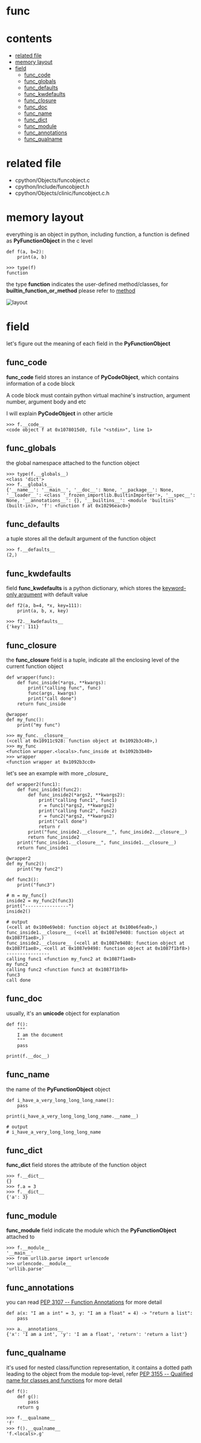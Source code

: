 # func

# contents

* [related file](#related-file)
* [memory layout](#memory-layout)
* [field](#field)
    * [func_code](#func_code)
    * [func_globals](#func_globals)
    * [func_defaults](#func_defaults)
    * [func_kwdefaults](#func_kwdefaults)
    * [func_closure](#func_closure)
    * [func_doc](#func_doc)
    * [func_name](#func_name)
    * [func_dict](#func_dict)
    * [func_module](#func_module)
    * [func_annotations](#func_annotations)
    * [func_qualname](#func_qualname)

# related file
* cpython/Objects/funcobject.c
* cpython/Include/funcobject.h
* cpython/Objects/clinic/funcobject.c.h

# memory layout

everything is an object in python, including function, a function is defined as **PyFunctionObject** in the c level

    def f(a, b=2):
        print(a, b)

    >>> type(f)
    function

the type **function** indicates the user-defined method/classes, for **builtin_function_or_method** please refer to [method](https://github.com/zpoint/CPython-Internals/blob/master/BasicObject/method/method.md)

![layout](https://github.com/zpoint/CPython-Internals/blob/master/BasicObject/func/layout.png)

# field

let's figure out the meaning of each field in the **PyFunctionObject**

## func_code

**func_code** field stores an instance of **PyCodeObject**, which contains information of a code block

A code block must contain python virtual machine's instruction, argument number, argument
body and etc

I will explain **PyCodeObject** in other article

    >>> f.__code__
    <code object f at 0x1078015d0, file "<stdin>", line 1>

## func_globals

the global namespace attached to the function object

    >>> type(f.__globals__)
    <class 'dict'>
    >>> f.__globals__
    {'__name__': '__main__', '__doc__': None, '__package__': None, '__loader__': <class '_frozen_importlib.BuiltinImporter'>, '__spec__': None, '__annotations__': {}, '__builtins__': <module 'builtins' (built-in)>, 'f': <function f at 0x10296eac0>}

## func_defaults

a tuple stores all the default argument of the function object

    >>> f.__defaults__
    (2,)

## func_kwdefaults

field **func_kwdefaults** is a python dictionary, which stores the [keyword-only argument](https://www.python.org/dev/peps/pep-3102/) with default value

    def f2(a, b=4, *x, key=111):
        print(a, b, x, key)

    >>> f2.__kwdefaults__
    {'key': 111}

## func_closure

the **func_closure** field is a tuple, indicate all the enclosing level of the current function object

    def wrapper(func):
        def func_inside(*args, **kwargs):
            print("calling func", func)
            func(args, kwargs)
            print("call done")
        return func_inside

    @wrapper
    def my_func():
        print("my func")

    >>> my_func.__closure__
    (<cell at 0x10911c928: function object at 0x1092b3c40>,)
    >>> my_func
    <function wrapper.<locals>.func_inside at 0x1092b3b40>
    >>> wrapper
    <function wrapper at 0x1092b3cc0>

let's see an example with more _\_closure_\_


    def wrapper2(func1):
        def func_inside1(func2):
            def func_inside2(*args2, **kwargs2):
                print("calling func1", func1)
                r = func1(*args2, **kwargs2)
                print("calling func2", func2)
                r = func2(*args2, **kwargs2)
                print("call done")
                return r
            print("func_inside2.__closure__", func_inside2.__closure__)
            return func_inside2
        print("func_inside1.__closure__", func_inside1.__closure__)
        return func_inside1

    @wrapper2
    def my_func2():
        print("my func2")

    def func3():
        print("func3")

    # m = my_func()
    inside2 = my_func2(func3)
    print("----------------")
    inside2()

    # output
    (<cell at 0x100e69eb8: function object at 0x100e6fea0>,)
    func_inside1.__closure__ (<cell at 0x1087e9408: function object at 0x1087f1ae8>,)
    func_inside2.__closure__ (<cell at 0x1087e9408: function object at 0x1087f1ae8>, <cell at 0x1087e9498: function object at 0x1087f1bf8>)
    ----------------
    calling func1 <function my_func2 at 0x1087f1ae8>
    my func2
    calling func2 <function func3 at 0x1087f1bf8>
    func3
    call done


## func_doc

usually, it's an **unicode** object for explanation

    def f():
        """
        I am the document
        """
        pass

    print(f.__doc__)

## func_name

the name of the **PyFunctionObject** object

    def i_have_a_very_long_long_long_name():
        pass

    print(i_have_a_very_long_long_long_name.__name__)

    # output
    # i_have_a_very_long_long_long_name

## func_dict

**func_dict** field stores the attribute of the function object

    >>> f.__dict__
    {}
    >>> f.a = 3
    >>> f.__dict__
    {'a': 3}

## func_module

**func_module** field indicate the module which the **PyFunctionObject** attached to

    >>> f.__module__
    '__main__'
    >>> from urllib.parse import urlencode
    >>> urlencode.__module__
    'urllib.parse'

## func_annotations

you can read [PEP 3107 -- Function Annotations](https://www.python.org/dev/peps/pep-3107/) for more detail

    def a(x: "I am a int" = 3, y: "I am a float" = 4) -> "return a list":
        pass

    >>> a.__annotations__
    {'x': 'I am a int', 'y': 'I am a float', 'return': 'return a list'}

## func_qualname

it's used for nested class/function representation, it contains a dotted path leading to the object from the module top-level, refer [PEP 3155 -- Qualified name for classes and functions](https://www.python.org/dev/peps/pep-3155/) for more detail

    def f():
        def g():
            pass
        return g

    >>> f.__qualname__
    'f'
    >>> f().__qualname__
    'f.<locals>.g'


